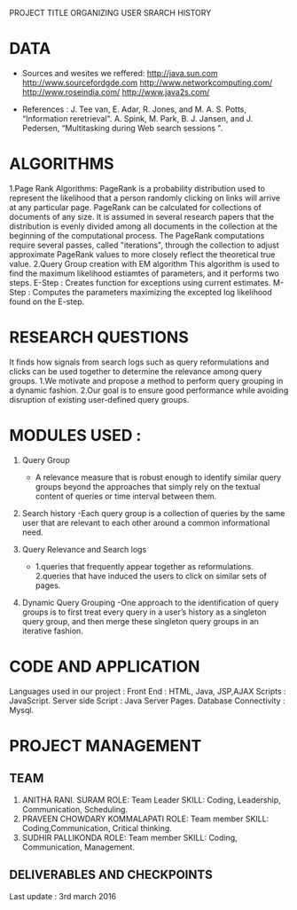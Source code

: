 PROJECT TITLE
ORGANIZING USER SRARCH HISTORY



# DATA

- Sources and wesites we reffered:
  http://java.sun.com
  http://www.sourcefordgde.com
  http://www.networkcomputing.com/
  http://www.roseindia.com/
  http://www.java2s.com/

- References :
  J. Tee van, E. Adar, R. Jones, and M. A. S. Potts, “Information  reretrieval".
  A. Spink, M. Park, B. J. Jansen, and J. Pedersen, “Multitasking during Web search sessions ".



# ALGORITHMS

1.Page Rank Algorithms:
  PageRank is a probability distribution used to represent the likelihood that a person randomly clicking on links will arrive at any   particular page. PageRank can be calculated for collections of documents of any size. It is assumed in several research papers that   the distribution is evenly divided among all documents in the collection at the beginning of the computational process. The PageRank   computations require several passes, called "iterations", through the collection to adjust approximate PageRank values to more        closely reflect the theoretical true value.
2.Query Group creation with EM algorithm
  This algorithm is used to find the maximum likelihood estiamtes of parameters, and it performs two steps.
	E-Step : Creates function for exceptions using current estimates.
	M-Step : Computes the parameters maximizing the excepted log likelihood found on the 	E-step.

	

# RESEARCH QUESTIONS
It finds how signals from search logs such as query reformulations and clicks can be used together to determine the relevance among query groups.
  1.We motivate and propose a method to perform query grouping in a dynamic fashion.
  2.Our goal is to ensure good performance while avoiding disruption of existing user-defined query groups.



# MODULES USED :
  1. Query Group
       - A relevance measure that is robust enough to identify similar query groups beyond the approaches that simply rely on the              textual content of queries or time interval between them. 

  2. Search history
       -Each query group is a collection of queries by the same user that are relevant to each other around a common informational            need.
  3. Query Relevance and Search logs
       - 1.queries that frequently appear together as reformulations.
         2.queries that have induced the users to click on similar sets of pages. 
  4. Dynamic Query Grouping
       -One approach to the identification of query groups is to first treat every query in a user’s history as a singleton query             group, and then merge these singleton query groups in an iterative fashion.



# CODE AND APPLICATION

   Languages used in our project :
    Front End                 :   HTML, Java, JSP,AJAX
    Scripts                   :   JavaScript.
    Server side Script        :   Java Server Pages.
    Database Connectivity     :   Mysql.



# PROJECT MANAGEMENT

## TEAM

1. ANITHA RANI. SURAM
  ROLE: Team Leader
  SKILL: Coding, Leadership, Communication, Scheduling.
2. PRAVEEN CHOWDARY KOMMALAPATI
  ROLE: Team member
  SKILL: Coding,Communication, Critical thinking.
3. SUDHIR PALLIKONDA
  ROLE: Team member
  SKILL: Coding, Communication, Management.

## DELIVERABLES AND CHECKPOINTS

Last update : 3rd march 2016
